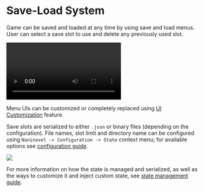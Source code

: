 # Save-Load System

Game can be saved and loaded at any time by using save and load menus. User can select a save slot to use and delete any previously used slot.

![](https://i.gyazo.com/a7109097f6abbeea16d6fe773bfffb3f.mp4)

Menu UIs can be customized or completely replaced using [UI Customization](/guide/user-interface#ui-customization) feature.

Save slots are serialized to either `.json` or binary files (depending on the configuration). File names, slot limit and directory name can be configured using `Naninovel -> Configuration -> State` context menu; for available options see [configuration guide](/guide/configuration#state).

![](https://i.gyazo.com/d1e5cfd136544f2c1b74966e3fd1bb45.png)

For more information on how the state is managed and serialized, as well as the ways to customize it and inject custom state, see [state management guide](/guide/state-management).
